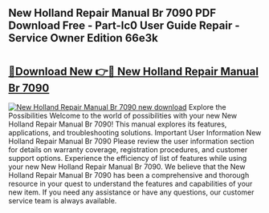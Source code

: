 ## New Holland Repair Manual Br 7090 PDF Download Free - Part-Ic0 User Guide Repair - Service Owner Edition 66e3k

# <h2><a href="http://bc62227.oget.top/?id=New+Holland+Repair+Manual+Br+7090">🔗Download New 👉🔴 New Holland Repair Manual Br 7090</a></h2>

[![New Holland Repair Manual Br 7090 new download](https://i.imgur.com/5g1atiW.png)](http://bc62227.oget.top/?id=New+Holland+Repair+Manual+Br+7090)
Explore the Possibilities Welcome to the world of possibilities with your new New Holland Repair Manual Br 7090! This manual explores its features, applications, and troubleshooting solutions. Important User Information New Holland Repair Manual Br 7090 Please review the user information section for details on warranty coverage, registration procedures, and customer support options. Experience the efficiency of list of features while using your new New Holland Repair Manual Br 7090. We believe that the New Holland Repair Manual Br 7090 has been a comprehensive and thorough resource in your quest to understand the features and capabilities of your new item. If you need any assistance or have any questions, our customer service team is always available.
